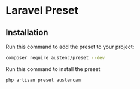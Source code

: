 # Laravel Preset 
## Installation 
Run this command to add the preset to your project:
```sh
composer require austenc/preset --dev    
```

Run this command to install the preset
```sh
php artisan preset austencam
```